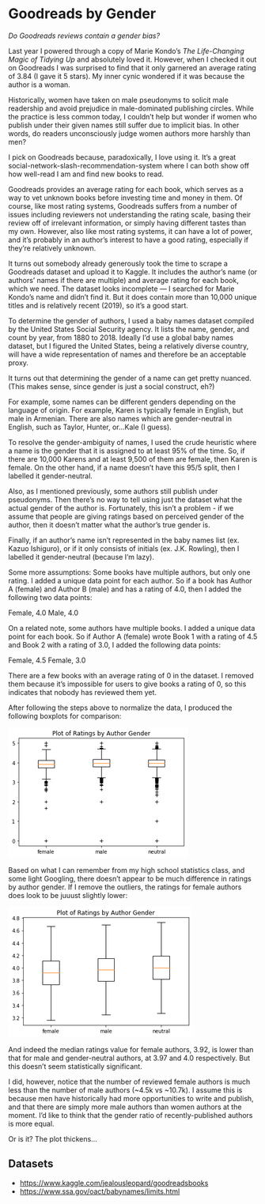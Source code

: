 # Goodreads by Gender
<em>Do Goodreads reviews contain a gender bias?</em>

Last year I powered through a copy of Marie Kondo’s <em>The Life-Changing Magic of Tidying Up</em> and absolutely loved it. However, when I checked it out on Goodreads I was surprised to find that it only garnered an average rating of 3.84 (I gave it 5 stars). My inner cynic wondered if it was because the author is a woman.

Historically, women have taken on male pseudonyms to solicit male readership and avoid prejudice in male-dominated publishing circles. While the practice is less common today, I couldn’t help but wonder if women who publish under their given names still suffer due to implicit bias. In other words, do readers unconsciously judge women authors more harshly than men?

I pick on Goodreads because, paradoxically, I love using it. It’s a great social-network-slash-recommendation-system where I can both show off how well-read I am and find new books to read.

Goodreads provides an average rating for each book, which serves as a way to vet unknown books before investing time and money in them. Of course, like most rating systems, Goodreads suffers from a number of issues including reviewers not understanding the rating scale, basing their review off of irrelevant information, or simply having different tastes than my own. However, also like most rating systems, it can have a lot of power, and it’s probably in an author’s interest to have a good rating, especially if they’re relatively unknown.

It turns out somebody already generously took the time to scrape a Goodreads dataset and upload it to Kaggle. It includes the author’s name (or authors’ names if there are multiple) and average rating for each book, which we need. The dataset looks incomplete — I searched for Marie Kondo’s name and didn’t find it. But it does contain more than 10,000 unique titles and is relatively recent (2019), so it’s a good start.

To determine the gender of authors, I used a baby names dataset compiled by the United States Social Security agency. It lists the name, gender, and count by year, from 1880 to 2018. Ideally I’d use a global baby names dataset, but I figured the United States, being a relatively diverse country, will have a wide representation of names and therefore be an acceptable proxy.

It turns out that determining the gender of a name can get pretty nuanced. (This makes sense, since gender is just a social construct, eh?)

For example, some names can be different genders depending on the language of origin. For example, Karen is typically female in English, but male in Armenian. There are also names which are gender-neutral in English, such as Taylor, Hunter, or...Kale (I guess). 

To resolve the gender-ambiguity of names, I used the crude heuristic where a name is the gender that it is assigned to at least 95% of the time. So, if there are 10,000 Karens and at least 9,500 of them are female, then Karen is female. On the other hand, if a name doesn’t have this 95/5 split, then I labelled it gender-neutral.

Also, as I mentioned previously, some authors still publish under pseudonyms. Then there’s no way to tell using just the dataset what the actual gender of the author is. Fortunately, this isn’t a problem - if we assume that people are giving ratings based on perceived gender of the author, then it doesn’t matter what the author’s true gender is. 

Finally, if an author’s name isn’t represented in the baby names list (ex. Kazuo Ishiguro), or if it only consists of  initials (ex. J.K. Rowling), then I labelled it gender-neutral (because I’m lazy).

Some more assumptions:
Some books have multiple authors, but only one rating. I added a unique data point for each author. So if a book has Author A (female) and Author B (male) and has a rating of 4.0, then I added the following two data points:

Female, 4.0
Male, 4.0

On a related note, some authors have multiple books. I added a unique data point for each book. So if Author A (female) wrote Book 1 with a rating of 4.5 and Book 2 with a rating of 3.0, I added the following data points:

Female, 4.5
Female, 3.0

There are a few books with an average rating of 0 in the dataset. I removed them because it’s impossible for users to give books a rating of 0, so this indicates that nobody has reviewed them yet.

After following the steps above to normalize the data, I produced the following boxplots for comparison:

![image info](ratings_by_author_gender_with_outliers.png)

Based on what I can remember from my high school statistics class, and some light Googling, there doesn’t appear to be much difference in ratings by author gender. If I remove the outliers, the ratings for female authors does look to be juuust slightly lower:

![image info](ratings_by_author_gender.png)

And indeed the median ratings value for female authors, 3.92, is lower than that for male and gender-neutral authors, at 3.97 and 4.0 respectively. But this doesn’t seem statistically significant.

I did, however, notice that the number of reviewed female authors is much less than the number of male authors (~4.5k vs ~10.7k). I assume this is because men have historically had more opportunities to write and publish, and that there are simply more male authors than women authors at the moment. I’d like to think that the gender ratio of recently-published authors is more equal.

Or is it? The plot thickens...

## Datasets
* https://www.kaggle.com/jealousleopard/goodreadsbooks
* https://www.ssa.gov/oact/babynames/limits.html
